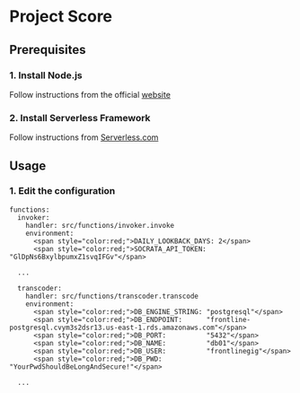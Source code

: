# Project Score


## Prerequisites

### 1. Install Node.js

Follow instructions from the official [website](https://nodejs.org/en/download/)

### 2. Install Serverless Framework

Follow instructions from [Serverless.com](https://www.serverless.com/framework/docs/providers/aws/guide/installation)

## Usage

### 1. Edit the configuration

```sls
functions:
  invoker:
    handler: src/functions/invoker.invoke
    environment:
      <span style="color:red;">DAILY_LOOKBACK_DAYS: 2</span>
      <span style="color:red;">SOCRATA_API_TOKEN: "GlDpNs6BxylbpumxZ1svqIFGv"</span>
      
  ...

  transcoder:
    handler: src/functions/transcoder.transcode
    environment:
      <span style="color:red;">DB_ENGINE_STRING: "postgresql"</span>
      <span style="color:red;">DB_ENDPOINT:      "frontline-postgresql.cvym3s2dsr13.us-east-1.rds.amazonaws.com"</span>
      <span style="color:red;">DB_PORT:          "5432"</span>
      <span style="color:red;">DB_NAME:          "db01"</span>
      <span style="color:red;">DB_USER:          "frontlinegig"</span>
      <span style="color:red;">DB_PWD:           "YourPwdShouldBeLongAndSecure!"</span>
      
  ...
```

